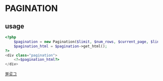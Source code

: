 # PAGINATION

usage
------- 

```php
<?php
	$pagination = new Pagination($limit, $num_rows, $current_page, $link, $len);
	$pagination_html = $pagination->get_html();
?>
<div class="pagination">
	<?=$pagination_html?>
</div>
```

[블로그](http://blog.serpongs.net)